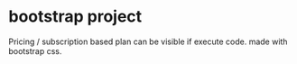 # bootstrap project
Pricing / subscription based plan can be visible if execute code.
made with bootstrap css.
